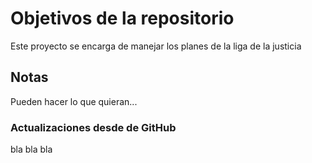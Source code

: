 # Objetivos de la repositorio

Este proyecto se encarga de manejar los planes de la liga de la justicia


## Notas
Pueden hacer lo que quieran...

### Actualizaciones desde de GitHub

bla bla bla
